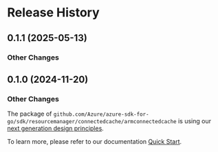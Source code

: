 # Release History

## 0.1.1 (2025-05-13)
### Other Changes


## 0.1.0 (2024-11-20)
### Other Changes

The package of `github.com/Azure/azure-sdk-for-go/sdk/resourcemanager/connectedcache/armconnectedcache` is using our [next generation design principles](https://azure.github.io/azure-sdk/general_introduction.html).

To learn more, please refer to our documentation [Quick Start](https://aka.ms/azsdk/go/mgmt).